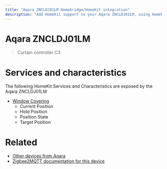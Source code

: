 ```yaml
---
title: "Aqara ZNCLDJ01LM Homebridge/HomeKit integration"
description: "Add HomeKit support to your Aqara ZNCLDJ01LM, using Homebridge, Zigbee2MQTT and homebridge-z2m."
---
```

<!---
This file has been GENERATED using src/docgen/docgen.ts
DO NOT EDIT THIS FILE MANUALLY!
-->
# Aqara ZNCLDJ01LM
> Curtain controller C3


# Services and characteristics
The following HomeKit Services and Characteristics are exposed by
the Aqara ZNCLDJ01LM

* [Window Covering](../../cover.md)
  * Current Position
  * Hold Position
  * Position State
  * Target Position


# Related
* [Other devices from Aqara](../index.md#aqara)
* [Zigbee2MQTT documentation for this device](https://www.zigbee2mqtt.io/devices/ZNCLDJ01LM.html)